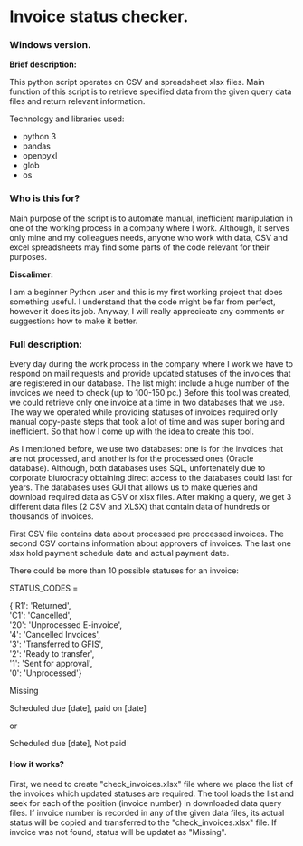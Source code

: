 
<h1>Invoice status checker.</h1> 

<h3> Windows version. </h3>

<b>Brief description:</b>

This python script operates on CSV and spreadsheet xlsx files. Main function of this script is to retrieve specified data
from the given query data files and return relevant information.

Technology and libraries used:
<ul>
<li> python 3 </li>
<li> pandas </li>
<li> openpyxl </li>
<li> glob </li>
<li> os </li>
</ul>

<h3> Who is this for? </h3>

Main purpose of the script is to automate manual, inefficient manipulation in one of the working process in a company
where I work. Although, it serves only mine and my colleagues needs, anyone who work with data, CSV and excel spreadsheets
may find some parts of the code relevant for their purposes. 

<b>Discalimer:</b> 

I am a beginner Python user and this is my first working project that does something useful. 
I understand that the code might be far from perfect, however it does its job. Anyway, I will really apprecieate any comments or suggestions
how to make it better. 

<h3> Full description: </h3>

Every day during the work process in the company where I work we have to respond on mail requests and 
provide updated statuses of the invoices that are registered in our database. 
The list might include a huge number of the invoices we need to check (up to 100-150 pc.) 
Before this tool was created, we could retrieve only one invoice at a time in two databases that we use. 
The way we operated while providing statuses of invoices required only manual copy-paste steps that took a lot of time and was
super boring and inefficient. So that how I come up with the idea to create this tool. 

As I mentioned  before, we use two databases: one is for the invoices that are not processed, and another is for 
the processed ones (Oracle database). Although, both databases uses SQL, unfortenately due to corporate biurocracy obtaining direct
access to the databases could last for years. The databases uses GUI that allows us to make queries and download required data
as CSV or xlsx files. After making a query, we get 3 different data files (2 CSV and XLSX) that contain data of hundreds or
thousands of invoices.  
<p>

First CSV file contains data about processed pre processed invoices. The second CSV contains information about 
approvers of invoices. The last one xlsx hold payment schedule date and actual payment date. 

There could be more than 10 possible statuses for an invoice:

STATUS_CODES = 

{'R1': 'Returned', <br>
'C1': 'Cancelled', <br>
'20': 'Unprocessed E-invoice', <br>
'4': 'Cancelled Invoices', <br>
'3': 'Transferred to GFIS', <br>
'2': 'Ready to transfer', <br>
'1': 'Sent for approval', <br>
'0': 'Unprocessed'}	<br>						

Missing <br>

Scheduled due [date], paid on [date] <br>

or <br>

Scheduled due [date], Not paid <br>

<h4> How it works? </h4>

First, we need to create "check_invoices.xlsx" file where we place the list of the invoices which updated statuses are required. 
The tool loads the list and seek for each of the position (invoice number) in downloaded data query files. If invoice number 
is recorded in any of the given data files, its actual status will be copied and transferred to the "check_invoices.xlsx" file.
If invoice was not found, status will be updatet as "Missing".










